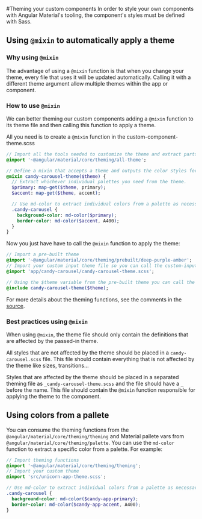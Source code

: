#Theming your custom components
In order to style your own components with Angular Material's tooling, the component's styles must be defined with Sass.

## Using `@mixin` to automatically apply a theme

### Why using `@mixin`
The advantage of using a `@mixin` function is that when you change your theme, every file that uses it will be updated automatically.
Calling it with a different theme argument allow multiple themes within the app or component.

### How to use `@mixin`
We can better theming our custom components adding a `@mixin` function to its theme file and then calling this function to apply a theme.

All you need is to create a `@mixin` function in the custom-component-theme.scss

```sass
// Import all the tools needed to customize the theme and extract parts of it
@import '~@angular/material/core/theming/all-theme';

// Define a mixin that accepts a theme and outputs the color styles for the component.
@mixin candy-carousel-theme($theme) {
  // Extract whichever individual palettes you need from the theme.
  $primary: map-get($theme, primary);
  $accent: map-get($theme, accent);

  // Use md-color to extract individual colors from a palette as necessary.
  .candy-carousel {
    background-color: md-color($primary);
    border-color: md-color($accent, A400);
  }
}
```
Now you just have have to call the `@mixin` function to apply the theme:

```sass
// Import a pre-built theme
@import '~@angular/material/core/theming/prebuilt/deep-purple-amber';
// Import your custom input theme file so you can call the custom-input-theme function
@import 'app/candy-carousel/candy-carousel-theme.scss';

// Using the $theme variable from the pre-built theme you can call the theming function
@include candy-carousel-theme($theme);
```

For more details about the theming functions, see the comments in the
[source](https://github.com/angular/material2/blob/master/src/lib/core/theming/_theming.scss).

### Best practices using `@mixin`
When using `@mixin`, the theme file should only contain the definitions that are affected by the passed-in theme.

All styles that are not affected by the theme should be placed in a `candy-carousel.scss` file. This file should contain everything that is not affected by the theme like sizes, transitions...

Styles that are affected by the theme should be placed in a separated theming file as `_candy-carousel-theme.scss` and the file should have a `_` before the name. This file should contain the `@mixin` function responsible for applying the theme to the component.


## Using colors from a pallete
You can consume the theming functions from the `@angular/material/core/theming/theming` and Material pallete vars from `@angular/material/core/theming/palette`. You can use the `md-color` function to extract a specific color from a palette. For example:

```scss
// Import theming functions
@import '~@angular/material/core/theming/theming';
// Import your custom theme
@import 'src/unicorn-app-theme.scss';

// Use md-color to extract individual colors from a palette as necessary.
.candy-carousel {
  background-color: md-color($candy-app-primary);
  border-color: md-color($candy-app-accent, A400);
}
```
